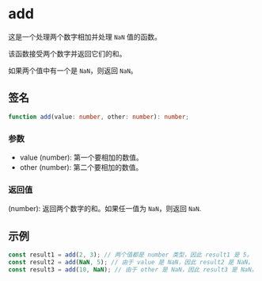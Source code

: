 # add

这是一个处理两个数字相加并处理 `NaN` 值的函数。

该函数接受两个数字并返回它们的和。

如果两个值中有一个是 `NaN`，则返回 `NaN`。

## 签名

```typescript
function add(value: number, other: number): number;
```

### 参数

- value (number): 第一个要相加的数值。
- other (number): 第二个要相加的数值。

### 返回值

(number): 返回两个数字的和。如果任一值为 `NaN`，则返回 `NaN`.

## 示例

```typescript
const result1 = add(2, 3); // 两个值都是 number 类型，因此 result1 是 5。
const result2 = add(NaN, 5); // 由于 value 是 NaN，因此 result2 是 NaN。
const result3 = add(10, NaN); // 由于 other 是 NaN，因此 result3 是 NaN。
```
